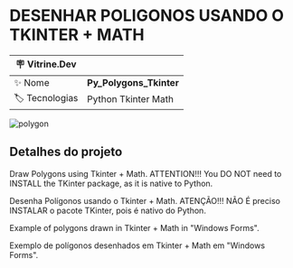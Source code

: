 <h1 align="left">DESENHAR POLIGONOS USANDO O TKINTER + MATH</h1>

| :placard: Vitrine.Dev |  |
| -------------  | --- |
| :sparkles: Nome        | **Py_Polygons_Tkinter**
| :label: Tecnologias | Python Tkinter Math

![polygon](https://github.com/FabioIngenito/Py_Polygons_Tkinter_Math/assets/24603753/e63493f1-d5ec-4f0c-a186-2d66694765ca#vitrinedev)


<h2 align="left">Detalhes do projeto</h2>

Draw Polygons using Tkinter + Math. ATTENTION!!! You DO NOT need to INSTALL the TKinter package, as it is native to Python.

Desenha Polígonos usando o Tkinter + Math. ATENÇÃO!!! NÃO É preciso INSTALAR o pacote TKinter, pois é nativo do Python.

Example of polygons drawn in Tkinter + Math in "Windows Forms".

Exemplo de polígonos desenhados em Tkinter + Math em "Windows Forms".
